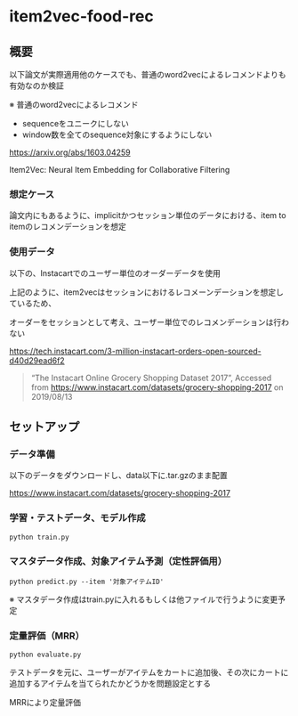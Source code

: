 # item2vec-food-rec

## 概要

以下論文が実際適用他のケースでも、普通のword2vecによるレコメンドよりも有効なのか検証

※ 普通のword2vecによるレコメンド
- sequenceをユニークにしない
- window数を全てのsequence対象にするようにしない

https://arxiv.org/abs/1603.04259

Item2Vec: Neural Item Embedding for Collaborative Filtering

### 想定ケース

論文内にもあるように、implicitかつセッション単位のデータにおける、item to itemのレコメンデーションを想定

### 使用データ

以下の、Instacartでのユーザー単位のオーダーデータを使用

上記のように、item2vecはセッションにおけるレコメーンデーションを想定しているため、

オーダーをセッションとして考え、ユーザー単位でのレコメンデーションは行わない

https://tech.instacart.com/3-million-instacart-orders-open-sourced-d40d29ead6f2

> “The Instacart Online Grocery Shopping Dataset 2017”, Accessed from https://www.instacart.com/datasets/grocery-shopping-2017 on 2019/08/13

## セットアップ

### データ準備

以下のデータをダウンロードし、data以下に.tar.gzのまま配置

https://www.instacart.com/datasets/grocery-shopping-2017

### 学習・テストデータ、モデル作成

`python train.py`

### マスタデータ作成、対象アイテム予測（定性評価用）

`python predict.py --item '対象アイテムID'`

※ マスタデータ作成はtrain.pyに入れるもしくは他ファイルで行うように変更予定

### 定量評価（MRR）

`python evaluate.py`

テストデータを元に、ユーザーがアイテムをカートに追加後、その次にカートに追加するアイテムを当てられたかどうかを問題設定とする

MRRにより定量評価

